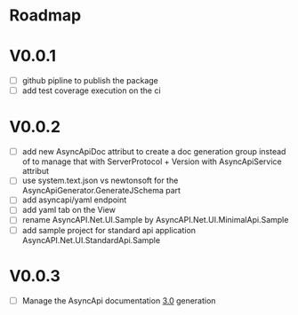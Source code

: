 # Roadmap

# V0.0.1
- [ ] github pipline to publish the package
- [ ] add test coverage execution on the ci

# V0.0.2
- [ ] add new AsyncApiDoc attribut to create a doc generation group instead of to manage that with ServerProtocol + Version with AsyncApiService attribut
- [ ] use system.text.json vs newtonsoft for the AsyncApiGenerator.GenerateJSchema part 
- [ ] add asyncapi/yaml endpoint
- [ ] add yaml tab on the View
- [ ] rename AsyncAPI.Net.UI.Sample by AsyncAPI.Net.UI.MinimalApi.Sample
- [ ] add sample project for standard api application AsyncAPI.Net.UI.StandardApi.Sample

# V0.0.3
- [ ] Manage the AsyncApi documentation [3.0](https://www.asyncapi.com/blog/release-notes-3.0.0) generation
